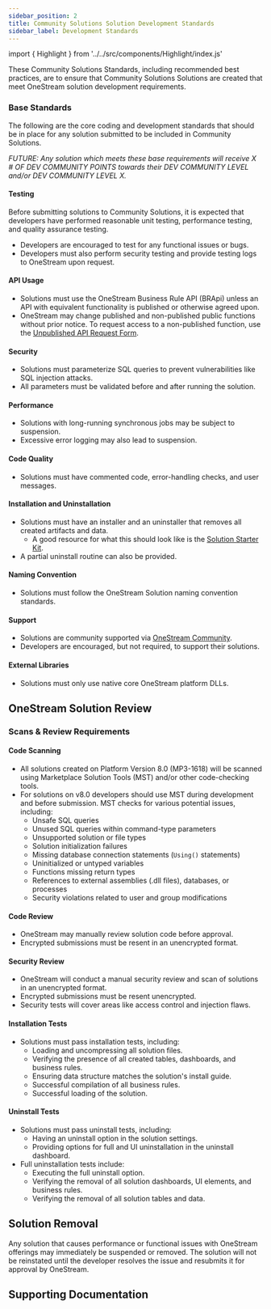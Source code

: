 ```yaml
---
sidebar_position: 2
title: Community Solutions Solution Development Standards
sidebar_label: Development Standards
---
```


import { Highlight } from '../../src/components/Highlight/index.js'

These Community Solutions Standards, including recommended best practices, are to ensure that Community Solutions Solutions are created that meet OneStream solution development requirements.

### Base Standards

The following are the core coding and development standards that should be in place for any solution submitted to be included in Community Solutions.

<Highlight color="#25c2a0">_FUTURE: Any solution which meets these base requirements will receive X # OF DEV COMMUNITY POINTS towards their DEV COMMUNITY LEVEL and/or DEV COMMUNITY LEVEL X._</Highlight>

#### Testing

Before submitting solutions to Community Solutions, it is expected that developers have performed reasonable unit testing, performance testing, and quality assurance testing.

- Developers are encouraged to test for any functional issues or bugs.
- Developers must also perform security testing and provide testing logs to OneStream upon request.

#### API Usage

- Solutions must use the OneStream Business Rule API (BRApi) unless an API with equivalent functionality is published or otherwise agreed upon.
- OneStream may change published and non-published public functions without prior notice. To request access to a non-published function, use the [Unpublished API Request Form](https://forms.office.com/r/pt6YfpyS6C).

#### Security

- Solutions must parameterize SQL queries to prevent vulnerabilities like SQL injection attacks.
- All parameters must be validated before and after running the solution.

#### Performance

- Solutions with long-running synchronous jobs may be subject to suspension.
- Excessive error logging may also lead to suspension.

#### Code Quality

- Solutions must have commented code, error-handling checks, and user messages.

#### Installation and Uninstallation

- Solutions must have an installer and an uninstaller that removes all created artifacts and data.
  - A good resource for what this should look like is the [Solution Starter Kit](https://solutionexchange.onestream.com/Dashboard/home/browse/browse).
- A partial uninstall routine can also be provided.

#### Naming Convention

- Solutions must follow the OneStream Solution naming convention standards.

#### Support

- Solutions are community supported via [OneStream Community](https://community.onestreamsoftware.com/t5/OpenPlace/bd-p/OpenPlace).
- Developers are encouraged, but not required, to support their solutions.

#### External Libraries

- Solutions must only use native core OneStream platform DLLs.

## OneStream Solution Review

### Scans & Review Requirements

#### Code Scanning

- All solutions created on Platform Version 8.0 (MP3-1618) will be scanned using Marketplace Solution Tools (MST) and/or other code-checking tools.
- For solutions on v8.0 developers should use MST during development and before submission. MST checks for various potential issues, including:
  - Unsafe SQL queries
  - Unused SQL queries within command-type parameters
  - Unsupported solution or file types
  - Solution initialization failures
  - Missing database connection statements (`Using()` statements)
  - Uninitialized or untyped variables
  - Functions missing return types
  - References to external assemblies (.dll files), databases, or processes
  - Security violations related to user and group modifications

#### Code Review

- OneStream may manually review solution code before approval.
- Encrypted submissions must be resent in an unencrypted format.

#### Security Review

- OneStream will conduct a manual security review and scan of solutions in an unencrypted format.
- Encrypted submissions must be resent unencrypted.
- Security tests will cover areas like access control and injection flaws.

#### Installation Tests

- Solutions must pass installation tests, including:
  - Loading and uncompressing all solution files.
  - Verifying the presence of all created tables, dashboards, and business rules.
  - Ensuring data structure matches the solution's install guide.
  - Successful compilation of all business rules.
  - Successful loading of the solution.

#### Uninstall Tests

- Solutions must pass uninstall tests, including:
  - Having an uninstall option in the solution settings.
  - Providing options for full and UI uninstallation in the uninstall dashboard.
- Full uninstallation tests include:
  - Executing the full uninstall option.
  - Verifying the removal of all solution dashboards, UI elements, and business rules.
  - Verifying the removal of all solution tables and data.

## Solution Removal

Any solution that causes performance or functional issues with OneStream offerings may immediately be suspended or removed. The solution will not be reinstated until the developer resolves the issue and resubmits it for approval by OneStream.

## Supporting Documentation
